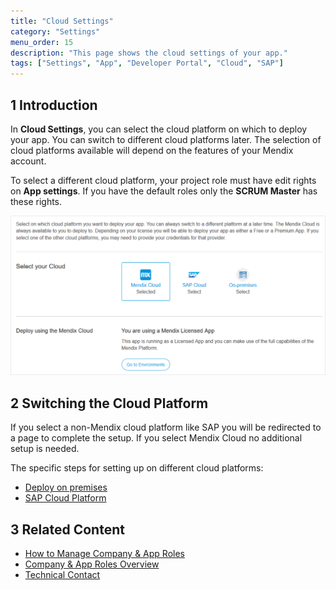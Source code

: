 ```yaml
---
title: "Cloud Settings"
category: "Settings"
menu_order: 15
description: "This page shows the cloud settings of your app."
tags: ["Settings", "App", "Developer Portal", "Cloud", "SAP"]
---
```


## 1 Introduction

In **Cloud Settings**, you can select the cloud platform on which to deploy your app. You can switch to different cloud platforms later. The selection of cloud platforms available will depend on the features of your Mendix account.

To select a different cloud platform, your project role must have edit rights on **App settings**. If you have the default roles only the **SCRUM Master** has these rights.

![](attachments/cloudsettings.png)

## 2 Switching the Cloud Platform

If you select a non-Mendix cloud platform like SAP you will be redirected to a page to complete the setup. If you select Mendix Cloud no additional setup is needed.

The specific steps for setting up on different cloud platforms:

* [Deploy on premises](/deployment/on-premises)
* [SAP Cloud Platform](/developerportal/deploy/sap-cloud-platform)

## 3 Related Content

* [How to Manage Company & App Roles](/developerportal/general/manage-roles)
* [Company & App Roles Overview](/developerportal/general/company-app-roles)
* [Technical Contact](/developerportal/general/technical-contact)

